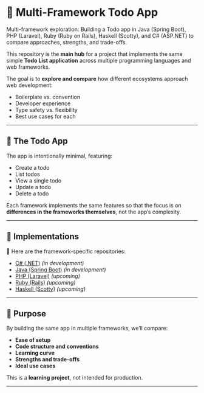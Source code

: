 # 🧰 Multi-Framework Todo App
Multi-framework exploration: Building a Todo app in Java (Spring Boot), PHP (Laravel), Ruby (Ruby on Rails), Haskell (Scotty), and C# (ASP.NET) to compare approaches, strengths, and trade-offs.

This repository is the **main hub** for a project that implements the same simple **Todo List application** across multiple programming languages and web frameworks.

The goal is to **explore and compare** how different ecosystems approach web development:

* Boilerplate vs. convention
* Developer experience
* Type safety vs. flexibility
* Best use cases for each

---

## 📝 The Todo App

The app is intentionally minimal, featuring:

* Create a todo
* List todos
* View a single todo
* Update a todo
* Delete a todo

Each framework implements the same features so that the focus is on **differences in the frameworks themselves**, not the app’s complexity.

---

## 🚀 Implementations

🔗 Here are the framework-specific repositories:

* [C# (.NET)](https://github.com/JoaoVLima/TodoApp-CSharp) *(in development)*
* [Java (Spring Boot)](https://github.com/JoaoVLima/TodoApp-Java) *(in development)*
* [PHP (Laravel)]() *(upcoming)*
* [Ruby (Rails)]() *(upcoming)*
* [Haskell (Scotty)]() *(upcoming)*

---

## 🎯 Purpose

By building the same app in multiple frameworks, we’ll compare:

* **Ease of setup**
* **Code structure and conventions**
* **Learning curve**
* **Strengths and trade-offs**
* **Ideal use cases**

This is a **learning project**, not intended for production.

---
